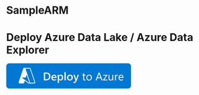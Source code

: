 # SampleARM


# Deploy Azure Data Lake / Azure Data Explorer

[![Deploy to Azure](https://raw.githubusercontent.com/Azure/azure-quickstart-templates/master/1-CONTRIBUTION-GUIDE/images/deploytoazure.svg?sanitize=true)](https://portal.azure.com/#create/Microsoft.Template/uri/https%3A%2F%2Fraw.githubusercontent.com%2F0ccupi3R%2FSampleARM%2Fmain%2FmainTemplate.json)

